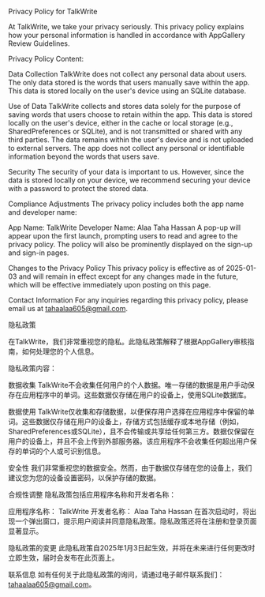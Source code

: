 Privacy Policy for TalkWrite

At TalkWrite, we take your privacy seriously. This privacy policy explains how your personal information is handled in accordance with AppGallery Review Guidelines.

Privacy Policy Content:

Data Collection
TalkWrite does not collect any personal data about users. The only data stored is the words that users manually save within the app. This data is stored locally on the user's device using an SQLite database.

Use of Data
TalkWrite collects and stores data solely for the purpose of saving words that users choose to retain within the app. This data is stored locally on the user's device, either in the cache or local storage (e.g., SharedPreferences or SQLite), and is not transmitted or shared with any third parties. The data remains within the user's device and is not uploaded to external servers. The app does not collect any personal or identifiable information beyond the words that users save.

Security
The security of your data is important to us. However, since the data is stored locally on your device, we recommend securing your device with a password to protect the stored data.

Compliance Adjustments
The privacy policy includes both the app name and developer name:

App Name: TalkWrite
Developer Name: Alaa Taha Hassan
A pop-up will appear upon the first launch, prompting users to read and agree to the privacy policy. The policy will also be prominently displayed on the sign-up and sign-in pages.

Changes to the Privacy Policy
This privacy policy is effective as of 2025-01-03 and will remain in effect except for any changes made in the future, which will be effective immediately upon posting on this page.

Contact Information
For any inquiries regarding this privacy policy, please email us at tahaalaa605@gmail.com.

隐私政策

在TalkWrite，我们非常重视您的隐私。此隐私政策解释了根据AppGallery审核指南，如何处理您的个人信息。

隐私政策内容：

数据收集
TalkWrite不会收集任何用户的个人数据。唯一存储的数据是用户手动保存在应用程序中的单词。这些数据仅存储在用户的设备上，使用SQLite数据库。

数据使用
TalkWrite仅收集和存储数据，以便保存用户选择在应用程序中保留的单词。这些数据仅存储在用户的设备上，存储方式包括缓存或本地存储（例如，SharedPreferences或SQLite），且不会传输或共享给任何第三方。数据仅保留在用户的设备上，并且不会上传到外部服务器。该应用程序不会收集任何超出用户保存的单词的个人或可识别信息。

安全性
我们非常重视您的数据安全。然而，由于数据仅存储在您的设备上，我们建议您为您的设备设置密码，以保护存储的数据。

合规性调整
隐私政策包括应用程序名称和开发者名称：

应用程序名称： TalkWrite
开发者名称： Alaa Taha Hassan
在首次启动时，将出现一个弹出窗口，提示用户阅读并同意隐私政策。隐私政策还将在注册和登录页面显著显示。

隐私政策的变更
此隐私政策自2025年1月3日起生效，并将在未来进行任何更改时立即生效，届时会发布在此页面上。

联系信息
如有任何关于此隐私政策的询问，请通过电子邮件联系我们：tahaalaa605@gmail.com。
